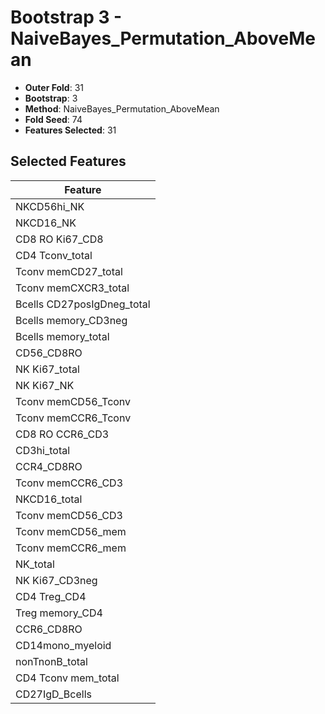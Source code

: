 # Bootstrap 3 - NaiveBayes_Permutation_AboveMean

- **Outer Fold**: 31
- **Bootstrap**: 3
- **Method**: NaiveBayes_Permutation_AboveMean
- **Fold Seed**: 74
- **Features Selected**: 31

## Selected Features

| Feature |
|---------|
| NKCD56hi_NK |
| NKCD16_NK |
| CD8 RO Ki67_CD8 |
| CD4 Tconv_total |
| Tconv memCD27_total |
| Tconv memCXCR3_total |
| Bcells CD27posIgDneg_total |
| Bcells memory_CD3neg |
| Bcells memory_total |
| CD56_CD8RO |
| NK Ki67_total |
| NK Ki67_NK |
| Tconv memCD56_Tconv |
| Tconv memCCR6_Tconv |
| CD8 RO CCR6_CD3 |
| CD3hi_total |
| CCR4_CD8RO |
| Tconv memCCR6_CD3 |
| NKCD16_total |
| Tconv memCD56_CD3 |
| Tconv memCD56_mem |
| Tconv memCCR6_mem |
| NK_total |
| NK Ki67_CD3neg |
| CD4 Treg_CD4 |
| Treg memory_CD4 |
| CCR6_CD8RO |
| CD14mono_myeloid |
| nonTnonB_total |
| CD4 Tconv mem_total |
| CD27IgD_Bcells |
